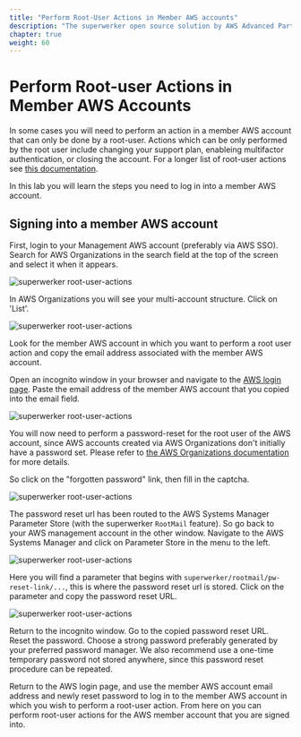 ```yaml
---
title: "Perform Root-User Actions in Member AWS accounts"
description: "The superwerker open source solution by AWS Advanced Partners kreuzwerker and superluminar automates the setup of an AWS Cloud environment with prescriptive best practices. It enables startups and SMBs to focus on their core business - by saving setup and maintenance time and money."
chapter: true
weight: 60
---
```


# Perform Root-user Actions in Member AWS Accounts

In some cases you will need to perform an action in a member AWS account that can only be done by a root-user. Actions which can be only performed by the root user include changing your support plan, enableing multifactor authentication, or closing the account. For a longer list of root-user actions see [this documentation](https://docs.aws.amazon.com/general/latest/gr/root-vs-iam.html).

In this lab you will learn the steps you need to log in into a member AWS account.

## Signing into a member AWS account

First, login to your Management AWS account (preferably via AWS SSO).
Search for AWS Organizations in the search field at the top of the screen and select it when it appears.

![superwerker root-user-actions](/screenshots/perform-root-user-actions/navigate-to-organizations.png)

In AWS Organizations you will see your multi-account structure. Click on 'List'.

![superwerker root-user-actions](/screenshots/perform-root-user-actions/organization-structure.png)

Look for the member AWS account in which you want to perform a root user action and copy the email address associated with the member AWS account.

Open an incognito window in your browser and navigate to the [AWS login page](https://console.aws.amazon.com/). Paste the email address of the member AWS account that you copied into the email field.

![superwerker root-user-actions](/screenshots/perform-root-user-actions/login-page.png)

You will now need to perform a password-reset for the root user of the AWS account, since AWS accounts created via AWS Organizations don't initially have a password set. Please refer to [the AWS Organizations documentation](https://docs.aws.amazon.com/organizations/latest/userguide/orgs_manage_accounts_access.html#orgs_manage_accounts_access-as-root) for more details.

So click on the "forgotten password" link, then fill in the captcha.

![superwerker root-user-actions](/screenshots/perform-root-user-actions/password-recovery.png)

The password reset url has been routed to the AWS Systems Manager Parameter Store (with the superwerker `RootMail` feature). So go back to your AWS management account in the other window.
Navigate to the AWS Systems Manager and click on Parameter Store in the menu to the left.

![superwerker root-user-actions](/screenshots/perform-root-user-actions/navigate-to-systems-manager.png)

Here you will find a parameter that begins with `superwerker/rootmail/pw-reset-link/...`, this is where the password reset url is stored.
Click on the parameter and copy the password reset URL.

![superwerker root-user-actions](/screenshots/perform-root-user-actions/password-reset-parameter.png)

Return to the incognito window. Go to the copied password reset URL. Reset the password. Choose a strong password preferably generated by your preferred password manager. We also recommend use a one-time temporary password not stored anywhere, since this password reset procedure can be repeated.

Return to the AWS login page, and use the member AWS account email address and newly reset password to log in to the member AWS account in which you wish to perform a root-user action.
From here on you can perform root-user actions for the AWS member account that you are signed into.

